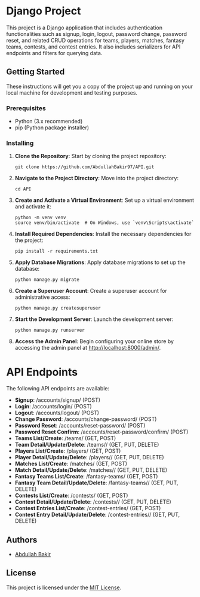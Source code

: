 # Django Project

This project is a Django application that includes authentication functionalities such as signup, login, logout, password change, password reset, and related CRUD operations for teams, players, matches, fantasy teams, contests, and contest entries. It also includes serializers for API endpoints and filters for querying data.

## Getting Started

These instructions will get you a copy of the project up and running on your local machine for development and testing purposes.

### Prerequisites

- Python (3.x recommended)
- pip (Python package installer)

### Installing


1. **Clone the Repository**: Start by cloning the project repository:
   ```
   git clone https://github.com/AbdullahBakir97/API.git
   ```

2. **Navigate to the Project Directory**: Move into the project directory:
   ```
   cd API
   ```

3. **Create and Activate a Virtual Environment**: Set up a virtual environment and activate it:
   ```
   python -m venv venv
   source venv/bin/activate  # On Windows, use `venv\Scripts\activate`
   ```

4. **Install Required Dependencies**: Install the necessary dependencies for the project:
   ```
   pip install -r requirements.txt
   ```

5. **Apply Database Migrations**: Apply database migrations to set up the database:
   ```
   python manage.py migrate
   ```

6. **Create a Superuser Account**: Create a superuser account for administrative access:
   ```
   python manage.py createsuperuser
   ```

7. **Start the Development Server**: Launch the development server:
   ```
   python manage.py runserver
   ```

8. **Access the Admin Panel**: Begin configuring your online store by accessing the admin panel at [http://localhost:8000/admin/](http://localhost:8000/admin/).


# API Endpoints

The following API endpoints are available:

- **Signup**: /accounts/signup/ (POST)
- **Login**: /accounts/login/ (POST)
- **Logout**: /accounts/logout/ (POST)
- **Change Password**: /accounts/change-password/ (POST)
- **Password Reset**: /accounts/reset-password/ (POST)
- **Password Reset Confirm**: /accounts/reset-password/confirm/ (POST)
- **Teams List/Create**: /teams/ (GET, POST)
- **Team Detail/Update/Delete**: /teams/<id>/ (GET, PUT, DELETE)
- **Players List/Create**: /players/ (GET, POST)
- **Player Detail/Update/Delete**: /players/<id>/ (GET, PUT, DELETE)
- **Matches List/Create**: /matches/ (GET, POST)
- **Match Detail/Update/Delete**: /matches/<id>/ (GET, PUT, DELETE)
- **Fantasy Teams List/Create**: /fantasy-teams/ (GET, POST)
- **Fantasy Team Detail/Update/Delete**: /fantasy-teams/<id>/ (GET, PUT, DELETE)
- **Contests List/Create**: /contests/ (GET, POST)
- **Contest Detail/Update/Delete**: /contests/<id>/ (GET, PUT, DELETE)
- **Contest Entries List/Create**: /contest-entries/ (GET, POST)
- **Contest Entry Detail/Update/Delete**: /contest-entries/<id>/ (GET, PUT, DELETE)

## Authors

- [Abdullah Bakir](https://github.com/AbdullahBakir97.png)

## License

This project is licensed under the [MIT License](LICENSE).
